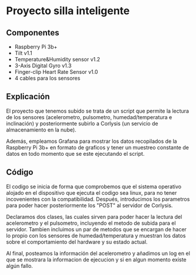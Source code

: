 # Proyecto silla inteligente
## Componentes 
 - Raspberry Pi 3b+
 - Tilt v1.1
 - Temperature&Humidity sensor v1.2
 - 3-Axis Digital Gyro v1.3
 - Finger-clip Heart Rate Sensor v1.0
 - 4 cables para los sensores
 
## Explicación

El proyecto que tenemos subido se trata de un script que permite la lectura de los sensores (acelerometro, pulsometro, humedad/temperatura e inclinación) 
y posteriormente subirlo a Corlysis (un servicio de almacenamiento en la nube). 

Además, empleamos Grafana para mostrar los datos recopilados de la Raspberry Pi 3b+ en formato de graficos y tener un muestreo constante de datos en todo 
momento que se este ejecutando el script. 

## Código

El codigo se inicia de forma que comprobemos que el sistema operativo alojado en el dispositivo que ejecuta el codigo sea linux, para no tener incovenientes con la compatibilidad. 
Después, introducimos los parametros para poder hacer posteriormente los "POST" al servidor de Corlysis. 

Declaramos dos clases, las cuales sirven para poder hacer la lectura del acelerometro y el pulsometro, incluyendo el metodo de subida para el servidor. Tambien incluimos un par 
de metodos que se encargan de hacer lo propio con los sensores de humedad/temperatura y muestran los datos sobre el comportamiento del hardware y su estado actual.

Al final, posteamos la información del acelerometro y añadimos un log en el que se mostrara la informacion de ejecucion y si en algun momento existe algún fallo. 
